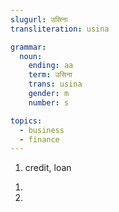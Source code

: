 ```yaml
---
slugurl: उसिना
transliteration: usina

grammar:
  noun: 
    ending: aa
    term: उसिना
    trans: usina
    gender: m
    number: s

topics: 
  - business
  - finance
---
```


<word-pos pos="noun">

<word-meanings>

1.  credit, loan

</word-meanings>

<word-examples>

1. <word-eg>
    <template #mwr>वणणी दुकान रो माल <b>उसिना</b> पे भर्यो तको है।</template>
    <template #mwrlatn>Vanani dukaan ro maal <b>usina</b> pe bharyo tako hai.</template>
    <template #en>The inventory of his shop is stocked on <b>credit</b>.</template>
    </word-eg>

2. <word-eg>
    <template #mwr>म्हाणी दुकान पे <b>उसिना</b> नी चाले।</template>
    <template #mwrlatn>Mhaani dukaan pe <b>usina</b> ni chaale.</template>
    <template #en>We don't accept credit (purchases) at our shop.</template>
    </word-eg>

</word-examples>

<!-- <noun-decl :grammar="grammar"></noun-decl> -->

</word-pos>